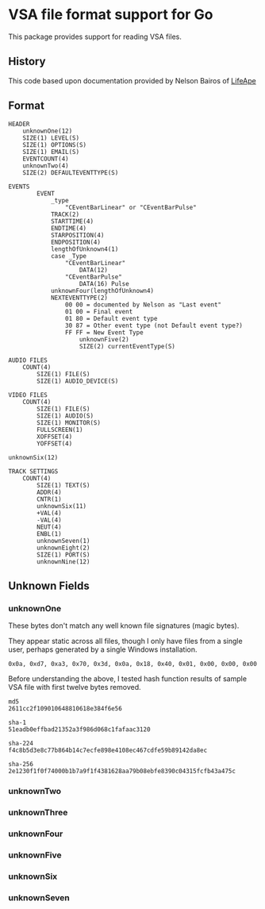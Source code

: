 # VSA file format support for Go

This package provides support for reading VSA files.

## History

This code based upon documentation provided by Nelson Bairos of [LifeApe](https://lifeape.com)

## Format

``` text
HEADER
    unknownOne(12)
    SIZE(1) LEVEL(S)
    SIZE(1) OPTIONS(S)
    SIZE(1) EMAIL(S)
    EVENTCOUNT(4)
    unknownTwo(4)
    SIZE(2) DEFAULTEVENTTYPE(S)

EVENTS
        EVENT
            _type
                "CEventBarLinear" or "CEventBarPulse"
            TRACK(2)
            STARTTIME(4)
            ENDTIME(4)
            STARPOSITION(4)
            ENDPOSITION(4)
            lengthOfUnknown4(1)
            case _Type
                "CEventBarLinear"
                    DATA(12)
                "CEventBarPulse"
                    DATA(16) Pulse
            unknownFour(lengthOfUnknown4)
            NEXTEVENTTYPE(2)
                00 00 = documented by Nelson as "Last event"
                01 00 = Final event
                01 80 = Default event type
                30 87 = Other event type (not Default event type?)
                FF FF = New Event Type
                    unknownFive(2)
                    SIZE(2) currentEventType(S)

AUDIO FILES
    COUNT(4)
        SIZE(1) FILE(S)
        SIZE(1) AUDIO_DEVICE(S)

VIDEO FILES
    COUNT(4)
        SIZE(1) FILE(S)
        SIZE(1) AUDIO(S)
        SIZE(1) MONITOR(S)
        FULLSCREEN(1)
        XOFFSET(4)
        YOFFSET(4)

unknownSix(12)

TRACK SETTINGS
    COUNT(4)
        SIZE(1) TEXT(S)
        ADDR(4)
        CNTR(1)
        unknownSix(11)
        +VAL(4)
        -VAL(4)
        NEUT(4)
        ENBL(1)
        unknownSeven(1)
        unknownEight(2)
        SIZE(1) PORT(S)
        unknownNine(12)
```

## Unknown Fields

### unknownOne

These bytes don't match any well known file signatures (magic bytes).

They appear static across all files, though I only have files from a single user, perhaps generated by a single Windows installation.

``` text
0x0a, 0xd7, 0xa3, 0x70, 0x3d, 0x0a, 0x18, 0x40, 0x01, 0x00, 0x00, 0x00
```

Before understanding the above, I tested hash function results of sample VSA file with first twelve bytes removed.

``` text
md5
2611cc2f109010648810618e384f6e56

sha-1
51eadb0effbad21352a3f986d068c1fafaac3120

sha-224
f4c8b5d3e8c77b864b14c7ecfe898e4108ec467cdfe59b89142da8ec

sha-256
2e1230f1f0f74000b1b7a9f1f4381628aa79b08ebfe8390c04315fcfb43a475c
```

### unknownTwo

### unknownThree

### unknownFour

### unknownFive

### unknownSix

### unknownSeven

